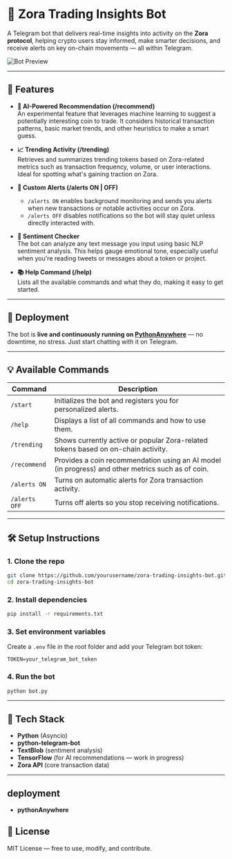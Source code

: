 # 🤖 Zora Trading Insights Bot

A Telegram bot that delivers real-time insights into activity on the **Zora protocol**, helping crypto users stay informed, make smarter decisions, and receive alerts on key on-chain movements — all within Telegram.

![Bot Preview](bot-video.gif)

---

## 🔧 Features

- **🧠 AI-Powered Recommendation (/recommend)**  
  An experimental feature that leverages machine learning to suggest a potentially interesting coin to trade. It considers historical transaction patterns, basic market trends, and other heuristics to make a smart guess.

- **📈 Trending Activity (/trending)**  
  Retrieves and summarizes trending tokens based on Zora-related metrics such as transaction frequency, volume, or user interactions. Ideal for spotting what's gaining traction on Zora.

- **🔔 Custom Alerts (/alerts ON | OFF)**  
  - `/alerts ON` enables background monitoring and sends you alerts when new transactions or notable activities occur on Zora.
  - `/alerts OFF` disables notifications so the bot will stay quiet unless directly interacted with.

- **💬 Sentiment Checker**  
  The bot can analyze any text message you input using basic NLP sentiment analysis. This helps gauge emotional tone, especially useful when you're reading tweets or messages about a token or project.

- **📚 Help Command (/help)**  
  Lists all the available commands and what they do, making it easy to get started.

---

## 🚀 Deployment

The bot is **live and continuously running on [PythonAnywhere](https://www.pythonanywhere.com/)** — no downtime, no stress. Just start chatting with it on Telegram.

---

## 💡 Available Commands

| Command        | Description                                                                 |
|----------------|-----------------------------------------------------------------------------|
| `/start`       | Initializes the bot and registers you for personalized alerts.              |
| `/help`        | Displays a list of all commands and how to use them.                        |
| `/trending`    | Shows currently active or popular Zora-related tokens based on on-chain activity. |
| `/recommend`   | Provides a coin recommendation using an AI model (in progress) and other metrics such as of coin.             |
| `/alerts ON`   | Turns on automatic alerts for Zora transaction activity.                    |
| `/alerts OFF`  | Turns off alerts so you stop receiving notifications.                       |

---

## 🛠️ Setup Instructions

### 1. Clone the repo

```bash
git clone https://github.com/yourusername/zora-trading-insights-bot.git
cd zora-trading-insights-bot
```

### 2. Install dependencies

```bash
pip install -r requirements.txt
```

### 3. Set environment variables

Create a `.env` file in the root folder and add your Telegram bot token:

```env
TOKEN=your_telegram_bot_token
```

### 4. Run the bot

```bash
python bot.py
```

---

## 🧠 Tech Stack

- **Python** (Asyncio)
- **python-telegram-bot**
- **TextBlob** (sentiment analysis)
- **TensorFlow** (for AI recommendations — work in progress)
- **Zora API** (core transaction data)

---

## deployment 

- **pythonAnywhere** 

## 📃 License

MIT License — free to use, modify, and contribute.

